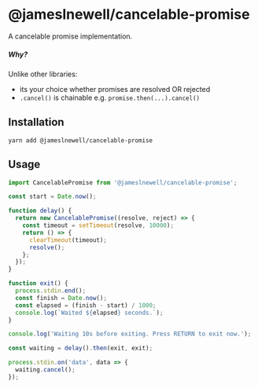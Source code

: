 # @jameslnewell/cancelable-promise

A cancelable promise implementation.

##### Why?

Unlike other libraries:

* its your choice whether promises are resolved OR rejected
* `.cancel()` is chainable e.g. `promise.then(...).cancel()`

## Installation

```
yarn add @jameslnewell/cancelable-promise
```

## Usage

```typescript
import CancelablePromise from '@jameslnewell/cancelable-promise';

const start = Date.now();

function delay() {
  return new CancelablePromise((resolve, reject) => {
    const timeout = setTimeout(resolve, 10000);
    return () => {
      clearTimeout(timeout);
      resolve();
    };
  });
}

function exit() {
  process.stdin.end();
  const finish = Date.now();
  const elapsed = (finish - start) / 1000;
  console.log(`Waited ${elapsed} seconds.`);
}

console.log('Waiting 10s before exiting. Press RETURN to exit now.');

const waiting = delay().then(exit, exit);

process.stdin.on('data', data => {
  waiting.cancel();
});
```
